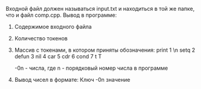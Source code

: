 Входной файл должен называться input.txt и находиться в той же папке, что и файл comp.cpp.
Вывод в программе:
1. Содержимое входного файла
2. Количество токенов
3. Массив с токенами, в котором приняты обозначения: 
    print 1 \n
    setq 2
    defun 3
    nil 4
    car 5
    cdr 6
    cond 7
    t T
    
    -0n - числа, где n - порядковый номер числа в программе
4. Вывод чисел в формате:
   Ключ -0n значение
